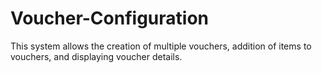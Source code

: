 # Voucher-Configuration
This system allows the creation of multiple vouchers, addition of items to vouchers, and displaying voucher details.
